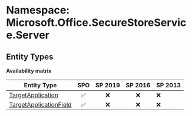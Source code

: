 # Namespace: Microsoft.Office.SecureStoreService.Server

## Entity Types

**Availability matrix**

Entity Type | SPO | SP 2019 | SP 2016 | SP 2013
----------|:---:|:-------:|:-------:|:-------
[TargetApplication](./EntityTypes/TargetApplication.md) | ✅ | ❌ | ❌ | ❌
[TargetApplicationField](./EntityTypes/TargetApplicationField.md) | ✅ | ❌ | ❌ | ❌
